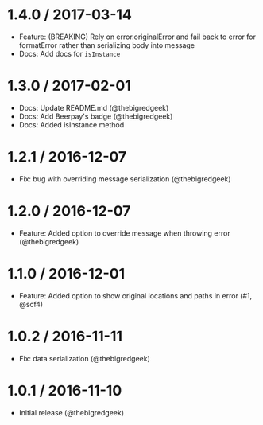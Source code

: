 
1.4.0 / 2017-03-14
==================
  * Feature: (BREAKING) Rely on error.originalError and fail back to error for formatError rather than serializing body into message
  * Docs: Add docs for `isInstance`

1.3.0 / 2017-02-01
==================
  * Docs: Update README.md (@thebigredgeek)
  * Docs: Add Beerpay's badge (@thebigredgeek)
  * Docs: Added isInstance method

1.2.1 / 2016-12-07
==================
  * Fix: bug with overriding message serialization (@thebigredgeek)

1.2.0 / 2016-12-07
==================
  * Feature: Added option to override message when throwing error (@thebigredgeek)

1.1.0 / 2016-12-01
==================
  * Feature: Added option to show original locations and paths in error (#1, @scf4)

1.0.2 / 2016-11-11
==================
  * Fix: data serialization (@thebigredgeek)

1.0.1 / 2016-11-10
==================
  * Initial release (@thebigredgeek)

